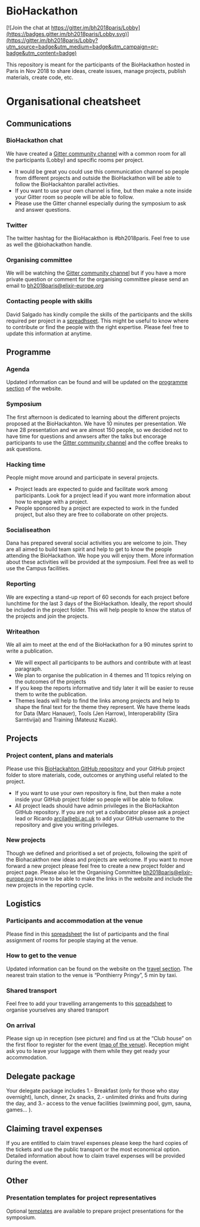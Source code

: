 # BioHackathon

[![Join the chat at https://gitter.im/bh2018paris/Lobby](https://badges.gitter.im/bh2018paris/Lobby.svg)](https://gitter.im/bh2018paris/Lobby?utm_source=badge&utm_medium=badge&utm_campaign=pr-badge&utm_content=badge)

This repository is meant for the participants of the BioHackathon hosted in Paris in Nov 2018 to share ideas, create issues, manage projects, publish materials, create code, etc.

# Organisational cheatsheet
## Communications
### BioHackathon chat
We have created a [Gitter community channel](https://gitter.im/bh2018paris) with a common room for all the participants (Lobby) and specific rooms per project.
* It would be great you could use this communication channel so people from different projects and outside the BioHackathon will be able to follow the BioHackahton parallel activities.
* If you want to use your own channel is fine, but then make a note inside your Gitter room so people will be able to follow. 
* Please use the Gitter channel especially during the symposium to ask and answer questions.
### Twitter 
The twitter hashtag for the BioHacakthon is #bh2018paris. Feel free to use as well the @biohackathon ‏handle.
### Organising committee
We will be watching the [Gitter community channel](https://gitter.im/bh2018paris) but if you have a more private question or comment for the organising committee please send an email to bh2018paris@elixir-europe.org
### Contacting people with skills
David Salgado has kindly compile the skills of the participants and the skills required per project in a [spreadhseet](https://goo.gl/sgCrEh). This might be useful to know where to contribute or find the people with the right expertise. Please feel free to update this information at anytime.

## Programme
### Agenda
Updated information can be found and will be updated on the [programme section](http://bh2018paris.info/programme.html) of the website.
### Symposium
The first afternoon is dedicated to learning about the different projects proposed at the BioHackahton. We have 10 minutes per presentation. We have 28 presentation and we are almost 150 people, so we decided not to have time for questions and anwsers after the talks but encorage participants to use the [Gitter community channel](https://gitter.im/bh2018paris) and the coffee breaks to ask questions.
### Hacking time
People might move around and participate in several projects.
* Project leads are expected to guide and facilitate work among participants. Look for a project lead if you want more information about how to engage with a project.
* People sponsored by a project are expected to work in the funded project, but also they are free to collaborate on other projects.
### Socialiseathon
Dana has prepared several social activities you are welcome to join. They are all aimed to build team spirit and help to get to know the people attending the BioHackathon. We hope you will enjoy them. More information about these activities will be provided at the symposium. Feel free as well to use the Campus facilities.
### Reporting
We are expecting a stand-up report of 60 seconds for each project before lunchtime for the last 3 days of the BioHackathon. Ideally, the report should be included in the project folder. This will help people to know the status of the projects and join the projects.
### Writeathon
We all aim to meet at the end of the BioHackathon for a 90 minutes sprint to write a publication.
* We will expect all participants to be authors and contribute with at least paragraph. 
* We plan to organise the publication in 4 themes and 11 topics relying on the outcomes of the projects
* If you keep the reports informative and tidy later it will be easier to reuse them to write the publication.
* Themes leads will help to find the links among projects and help to shape the final text for the theme they represent. We have theme leads for Data (Marc Hanauer), Tools (Jen Harrow), Interoperability (Sira Sarntivijai) and Training (Mateusz Kuzak).

## Projects
### Project content, plans and materials
Please use this [BioHackahton GitHub repository](https://github.com/elixir-europe/BioHackathon) and your GitHub project folder to store materials, code, outcomes or anything useful related to the project.
* If you want to use your own repository is fine, but then make a note inside your GitHub project folder so people will be able to follow. 
* All project leads should have admin privileges in the BioHackahton GitHub repository. If you are not yet a collaborator please ask a project lead or Ricardo <arcila@ebi.ac.uk> to add your GitHub username to the repository and give you writing privileges.
### New projects
Though we defined and prioritised a set of projects, following the spirit of the Biohacakthon new ideas and projects are welcome. If you want to move forward a new project please feel free to create a new project folder and project page. Please also let the Organising Committee <bh2018paris@elixir-europe.org> know to be able to make the links in the website and include the new projects in the reporting cycle.

## Logistics 
### Participants and accommodation at the venue
Please find in this [spreadsheet](https://docs.google.com/spreadsheets/d/1A93q7WguYwzQZ0ImhsyL0bwTvgVj3-JF48aK6Ew5T7w/edit?usp=sharing) the list of participants and the final assignment of rooms for people staying at the venue.
### How to get to the venue 
Updated information can be found on the website on the [travel section](http://bh2018paris.info/venue.html#venue-access). The nearest train station to the venue is “Ponthierry Pringy”, 5 min by taxi.
### Shared transport
Feel free to add your travelling arrangements to this [spreadsheet](https://docs.google.com/spreadsheets/d/1A93q7WguYwzQZ0ImhsyL0bwTvgVj3-JF48aK6Ew5T7w/edit#gid=1988643929) to organise yourselves any shared transport
### On arrival  
Please sign up in reception (see picture) and find us at the “Club house” on the first floor to register for the event ([map of the venue](https://www.chateauform.com/wp-content/uploads/2015/10/plan_masse_berges-de-seine_gb-V3.pdf)). Reception might ask you to leave your luggage with them while they get ready your accommodation.
## Delegate package
Your delegate package includes 1.- Breakfast (only for those who stay overnight), lunch, dinner, 2x snacks, 2.- unlimited drinks and fruits during the day, and 3.- access to the venue facilities (swimming pool, gym, sauna, games… ).
## Claiming travel expenses
If you are entitled to claim travel expenses please keep the hard copies of the tickets and use the public transport or the most economical option. Detailed information about how to claim travel expenses will be provided during the event.
 
## Other
### Presentation templates for project representatives
Optional [templates](https://github.com/elixir-europe/BioHackathon/blob/master/templates) are available to prepare project presentations for the symposium.
